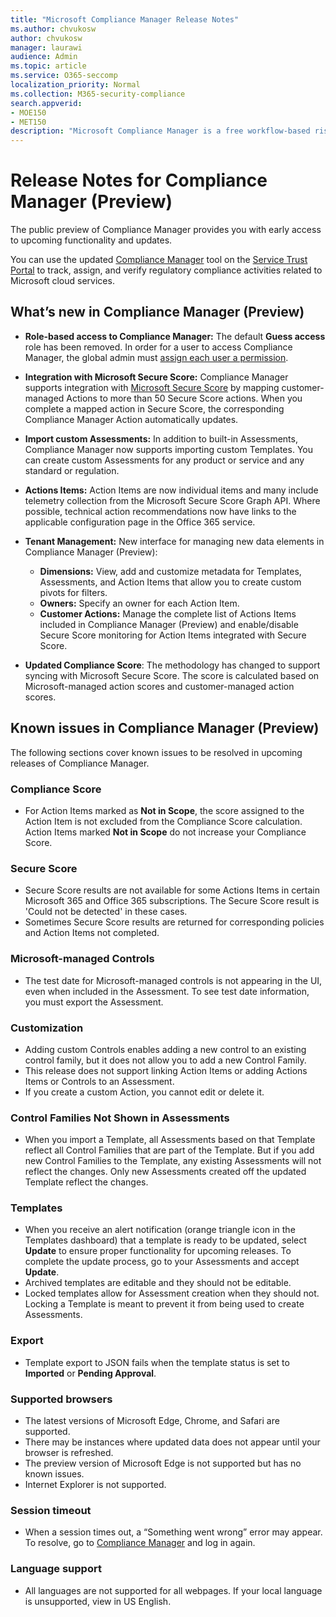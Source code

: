 ```yaml
---
title: "Microsoft Compliance Manager Release Notes"
ms.author: chvukosw
author: chvukosw
manager: laurawi
audience: Admin
ms.topic: article
ms.service: O365-seccomp
localization_priority: Normal
ms.collection: M365-security-compliance
search.appverid: 
- MOE150
- MET150
description: "Microsoft Compliance Manager is a free workflow-based risk assessment tool in the Microsoft Service Trust Portal. Compliance Manager enables you to track, assign, and verify regulatory compliance activities related to Microsoft cloud services."
---
```


# Release Notes for Compliance Manager (Preview)

The public preview of Compliance Manager provides you with early access to upcoming functionality and updates.

You can use the updated [Compliance Manager](https://servicetrust.microsoft.com/ComplianceManager) tool on the [Service Trust Portal](https://servicetrust.microsoft.com) to track, assign, and verify regulatory compliance activities related to Microsoft cloud services.

## What’s new in Compliance Manager (Preview)

- **Role-based access to Compliance Manager:** The default **Guess access** role has been removed. In order for a user to access Compliance Manager, the global admin must [assign each user a permission](compliance-manager-overview.md#permissions).

- **Integration with Microsoft Secure Score:** Compliance Manager supports integration with [Microsoft Secure Score](../security/mtp/microsoft-secure-score.md) by mapping customer-managed Actions to more than 50 Secure Score actions. When you complete a mapped action in Secure Score, the corresponding Compliance Manager Action automatically updates.

- **Import custom Assessments:** In addition to built-in Assessments, Compliance Manager now supports importing custom Templates. You can create custom Assessments for any product or service and any standard or regulation.

- **Actions Items:** Action Items are now individual items and many include telemetry collection from the Microsoft Secure Score Graph API. Where possible, technical action recommendations now have links to the applicable configuration page in the Office 365 service.

- **Tenant Management:** New interface for managing new data elements in Compliance Manager (Preview):
    - **Dimensions:** View, add and customize metadata for Templates, Assessments, and Action Items that allow you to create custom pivots for filters.
    - **Owners:** Specify an owner for each Action Item.
    - **Customer Actions:** Manage the complete list of Actions Items included in Compliance Manager (Preview) and enable/disable Secure Score monitoring for Action Items integrated with Secure Score.

- **Updated Compliance Score**: The methodology has changed to support syncing with Microsoft Secure Score. The score is calculated based on Microsoft-managed action scores and customer-managed action scores.

## Known issues in Compliance Manager (Preview)

The following sections cover known issues to be resolved in upcoming releases of Compliance Manager.

### Compliance Score

- For Action Items marked as **Not in Scope**, the score assigned to the Action Item is not excluded from the Compliance Score calculation. Action Items marked **Not in Scope** do not increase your Compliance Score.

### Secure Score

- Secure Score results are not available for some Actions Items in certain Microsoft 365 and Office 365 subscriptions. The Secure Score result is 'Could not be detected' in these cases.
- Sometimes Secure Score results are returned for corresponding policies and Action Items not completed.

### Microsoft-managed Controls

- The test date for Microsoft-managed controls is not appearing in the UI, even when included in the Assessment. To see test date information, you must export the Assessment.

### Customization

- Adding custom Controls enables adding a new control to an existing control family, but it does not allow you to add a new Control Family.
- This release does not support linking Action Items or adding Actions Items or Controls to an Assessment.
- If you create a custom Action, you cannot edit or delete it.

### Control Families Not Shown in Assessments

- When you import a Template, all Assessments based on that Template reflect all Control Families that are part of the Template. But if you add new Control Families to the Template, any existing Assessments will not reflect the changes. Only new Assessments created off the updated Template reflect the changes.

### Templates

- When you receive an alert notification (orange triangle icon in the Templates dashboard) that a template is ready to be updated, select **Update** to ensure proper functionality for upcoming releases. To complete the update process, go to your Assessments and accept **Update**.
- Archived templates are editable and they should not be editable.
- Locked templates allow for Assessment creation when they should not. Locking a Template is meant to prevent it from being used to create Assessments.

### Export

- Template export to JSON fails when the template status is set to **Imported** or **Pending Approval**.

### Supported browsers

- The latest versions of Microsoft Edge, Chrome, and Safari are supported.
- There may be instances where updated data does not appear until your browser is refreshed.
- The preview version of Microsoft Edge is not supported but has no known issues.
- Internet Explorer is not supported.

### Session timeout

- When a session times out, a “Something went wrong” error may appear. To resolve, go to [Compliance Manager](https://servicetrust.microsoft.com/ComplianceManager) and log in again.
 
### Language support

- All languages are not supported for all webpages. If your local language is unsupported, view in US English.